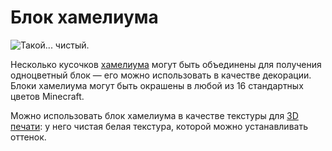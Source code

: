 # Блок хамелиума

![Такой... чистый.](oredict:oc:chameliumBlock)

Несколько кусочков [хамелиума](../item/chamelium.md) могут быть объединены для получения одноцветный блок — его можно использовать в качестве декорации. Блоки хамелиума могут быть окрашены в любой из 16 стандартных цветов Minecraft.

Можно использовать блок хамелиума в качестве текстуры для [3D печати](print.md): у него чистая белая текстура, которой можно устанавливать оттенок.
